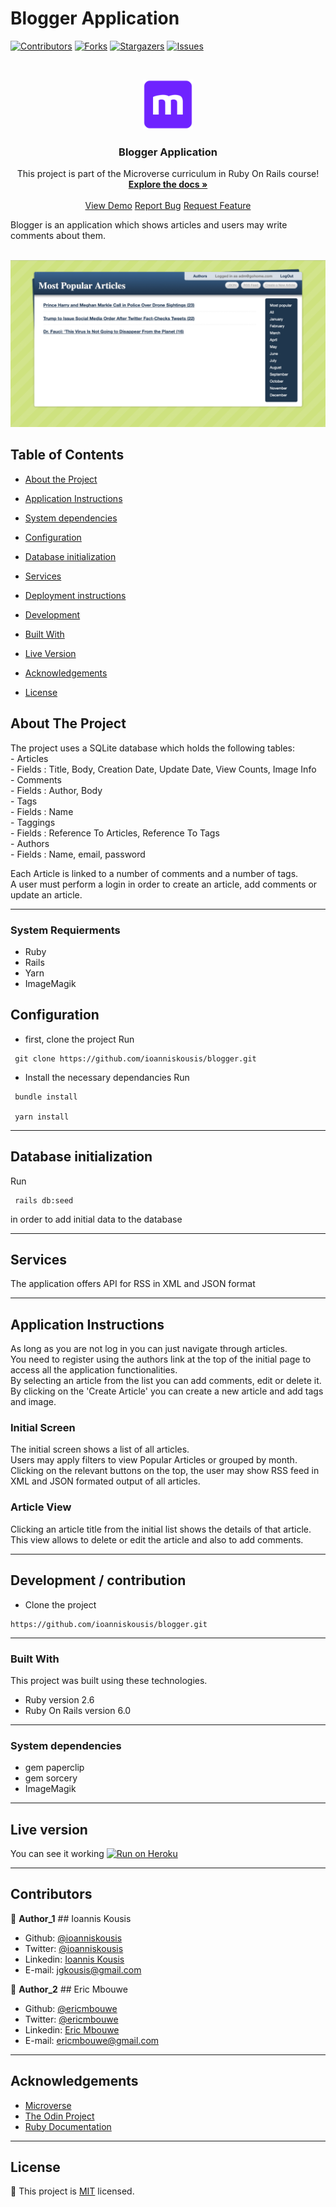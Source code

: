# Blogger Application

<!--
*** Thanks for checking out this README Template. If you have a suggestion that would
*** make this better, please fork the repo and create a pull request or simply open
*** an issue with the tag "enhancement".
*** Thanks again! Now go create something AMAZING! :D
-->

<!-- PROJECT SHIELDS -->
<!--
*** I'm using markdown "reference style" links for readability.
*** Reference links are enclosed in brackets [ ] instead of parentheses ( ).
*** See the bottom of this document for the declaration of the reference variables
*** for contributors-url, forks-url, etc. This is an optional, concise syntax you may use.
*** https://www.markdownguide.org/basic-syntax/#reference-style-links
-->

[![Contributors][contributors-shield]][contributors-url]
[![Forks][forks-shield]][forks-url]
[![Stargazers][stars-shield]][stars-url]
[![Issues][issues-shield]][issues-url]

<!-- PROJECT LOGO -->
<br />
<p align="center">
  <a href="https://github.com/ioanniskousis/blogger">
    <img src="app/assets/images/microverse.png" alt="Microverse Logo" width="80" height="80">
  </a>
  
  <h3 align="center">Blogger Application</h3>
  
  <p align="center">
    This project is part of the Microverse curriculum in Ruby On Rails course!
    <br />
    <a href="https://github.com/ioanniskousis/blogger"><strong>Explore the docs »</strong></a>
    <br />
    <br />
    <a href="https://cryptic-basin-86174.herokuapp.com/">View Demo</a>
    <a href="https://github.com/ioanniskousis/blogger/issues">Report Bug</a>
    <a href="https://github.com/ioanniskousis/blogger/issues">Request Feature</a>
  </p>
</p>

Blogger is an application which shows articles and users may write comments about them.  


<br />
<img src="app/assets/images/articles.png" alt="program interface">
<br />

<!-- TABLE OF CONTENTS -->

## Table of Contents

- [About the Project](#about-the-project)
- [Application Instructions](#application-instructions)

- [System dependencies](#system-dependencies)
- [Configuration](#configuration)
- [Database initialization](#database-initialization)
- [Services](#services)
- [Deployment instructions](#deployment-instructions)

- [Development](#development)

- [Built With](#built-with)
- [Live Version](#live-version)
- [Acknowledgements](#acknowledgements)
- [License](#license)

<!-- ABOUT THE PROJECT -->

## About The Project  

 The project uses a SQLite database which holds the following tables:  
    - Articles  
      - Fields : Title, Body, Creation Date, Update Date, View Counts, Image Info  
    - Comments  
      - Fields : Author, Body  
    - Tags  
      - Fields : Name  
    - Taggings  
      - Fields : Reference To Articles, Reference To Tags  
    - Authors  
      - Fields : Name, email, password  

Each Article is linked to a number of comments and a number of tags.  
A user must perform a login in order to create an article, add comments or update an article.  

<hr/>

### System Requierments
  - Ruby
  - Rails
  - Yarn
  - ImageMagik

## Configuration
  - first, clone the project 
  Run 
```
 git clone https://github.com/ioanniskousis/blogger.git
```
  - Install the necessary dependancies 
 Run 
```
 bundle install

 yarn install
```

<hr/>

## Database initialization

 Run 
```
 rails db:seed
```
in order to add initial data to the database

<hr/>

## Services
  The application offers API for RSS in XML and JSON format

<hr/>
  
<!-- ABOUT THE PROJECT -->
## Application Instructions  
  As long as you are not log in you can just navigate through articles.  
  You need to register using the authors link at the top of the initial page to access all the application functionalities.  
  By selecting an article from the list you can add comments, edit or delete it.  
  By clicking on the 'Create Article' you can create a new article and add tags and image.  

### Initial Screen
  The initial screen shows a list of all articles.  
  Users may apply filters to view Popular Articles or grouped by month.  
  Clicking on the relevant buttons on the top, the user may show RSS feed in XML and JSON formated output of all articles.  

### Article View
  Clicking an article title from the initial list shows the details of that article.  
  This view allows to delete or edit the article and also to add comments.  

<hr/>


## Development / contribution
  * Clone the project
  ```
  https://github.com/ioanniskousis/blogger.git
  ``` 
<hr/>


### Built With

This project was built using these technologies.

  - Ruby version 2.6
  - Ruby On Rails version 6.0

<hr/>

### System dependencies
  - gem paperclip
  - gem sorcery
  - ImageMagik

<hr/>

<!-- LIVE VERSION -->

## Live version

  You can see it working [![Run on Heroku](https://heroku-badge.herokuapp.com/?app=cryptic-basin-86174&style=flat&svg=1&root=notfound.html)](https://cryptic-basin-86174.herokuapp.com/)

<hr/>
<!-- CONTACT -->

## Contributors

:bust_in_silhouette: **Author_1**
​## Ioannis Kousis

- Github: [@ioanniskousis](https://github.com/ioanniskousis)
- Twitter: [@ioanniskousis](https://twitter.com/ioanniskousis)
- Linkedin: [Ioannis Kousis](https://www.linkedin.com/in/ioannis-kousis-9a5051b4/)
- E-mail: jgkousis@gmail.com

:bust_in_silhouette: **Author_2**
​## Eric Mbouwe

- Github: [@ericmbouwe](https://github.com/ericmbouwe)
- Twitter: [@ericmbouwe](https://twitter.com/ericmbouwe)
- Linkedin: [Eric Mbouwe](https://www.linkedin.com/in/ericmbouwe/)
- E-mail: ericmbouwe@gmail.com

<hr/>
<!-- ACKNOWLEDGEMENTS -->

## Acknowledgements

  - [Microverse](https://www.microverse.org/)
  - [The Odin Project](https://www.theodinproject.com/)
  - [Ruby Documentation](https://www.ruby-lang.org/en/documentation/)

<!-- MARKDOWN LINKS & IMAGES -->
<!-- https://www.markdownguide.org/basic-syntax/#reference-style-links -->

[contributors-shield]: https://img.shields.io/github/contributors/ioanniskousis/blogger.svg?style=flat-square
[contributors-url]: https://github.com/ioanniskousis/blogger/graphs/contributors
[forks-shield]: https://img.shields.io/github/forks/ioanniskousis/blogger.svg?style=flat-square
[forks-url]: https://github.com/ioanniskousis/blogger/network/members
[stars-shield]: https://img.shields.io/github/stars/ioanniskousis/blogger.svg?style=flat-square
[stars-url]: https://github.com/ioanniskousis/blogger/stargazers
[issues-shield]: https://img.shields.io/github/issues/ioanniskousis/blogger.svg?style=flat-square
[issues-url]: https://github.com/ioanniskousis/blogger/issues

<hr/>
<!-- LICENSE -->

## License

📝
This project is [MIT](https://opensource.org/licenses/MIT) licensed.
